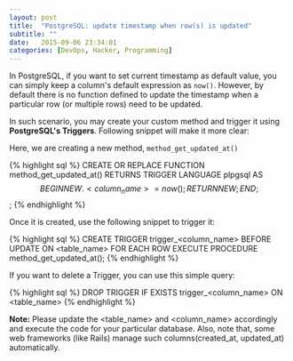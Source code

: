 ```yaml
---
layout: post
title:  "PostgreSQL: update timestamp when row(s) is updated"
subtitle: ""
date:   2015-09-06 23:34:01
categories: [DevOps, Hacker, Programming]
---
```


In PostgreSQL, if you want to set current timestamp as default value, you can simply keep a column's default expression as `now()`. However, by default there is no function defined to update the timestamp when a particular row (or multiple rows) need to be updated.

In such scenario, you may create your custom method and trigger it using <b>PostgreSQL's Triggers</b>. Following snippet will make it more clear:

Here, we are creating a new method, `method_get_updated_at()`

{% highlight sql %}
CREATE OR REPLACE FUNCTION method_get_updated_at() RETURNS TRIGGER
LANGUAGE plpgsql
AS $$
	BEGIN
	  NEW.<column_name> = now();
	  RETURN NEW;
	END;
$$;
{% endhighlight %}

Once it is created, use the following snippet to trigger it:

{% highlight sql %}
CREATE TRIGGER trigger_<column_name>
BEFORE UPDATE ON <table_name>
FOR EACH ROW
EXECUTE PROCEDURE method_get_updated_at();
{% endhighlight %}

If you want to delete a Trigger, you can use this simple query:

{% highlight sql %}
DROP TRIGGER IF EXISTS trigger_<column_name> ON <table_name>
{% endhighlight %}

<b>Note:</b> Please update the <table_name> and <column_name> accordingly and execute the code for your particular database. Also, note that, some web frameworks (like Rails) manage such columns(created_at, updated_at) automatically.